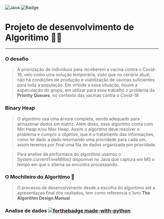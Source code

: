 ![Java](https://img.shields.io/badge/Java-ED8B00?style=for-the-badge&logo=java&logoColor=white)
![Badge](https://img.shields.io/github/license/Matheuszl/match-simulator-Valorant?style=for-the-badge)


# Projeto de desenvolvimento de Algoritimo 👨‍💻
****

### O desafio 
> A priorização de indivíduos para receberem a vacina contra o Covid-19, veio como uma solução temporária, visto que no cenário atual, não há condições de produção e viabilização de vacinas suficientes para toda a população. Em virtude a essa situação, houve a especulação do grupo, em utilizar para esse trabalho o problema da **Priority Queues**, no contexto das vacinas contra o _Covid-19_.

### Binary Heap
	
> O algoritmo usa uma árvore completa, sendo adequado para armazenar dados em matriz. Além disso, esse algoritmo conta com Min Heap e/ou Max Heap. Assim o algoritmo deve resolver o problema e cumprir o objetivo, que é o tratamento das informações, como ler dado a dado retornando uma prioridade para cada um, assim teremos por final uma fila de dados organizada por prioridade.

> Para analise da performace do algoritimo usamos o System.currentTimeMillis() disponivel no Java que captura em MS o tempo em que o sitema se encontra processando.


### O Mochileiro do Algoritimo 💼

> O processo de desenvolvimento desde a escolha do algoritimo até a apresentaçao final dos rsultados, tem como referencia o livro **The Algorithm Design Manual**


### Analise de dados    [![forthebadge made-with-python](http://ForTheBadge.com/images/badges/made-with-python.svg)](https://www.python.org/)


